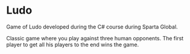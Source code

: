 # Ludo
Game of Ludo developed during the C# course during Sparta Global.

Classic game where you play against three human opponents. The first player to get all his players to the end wins the game.
